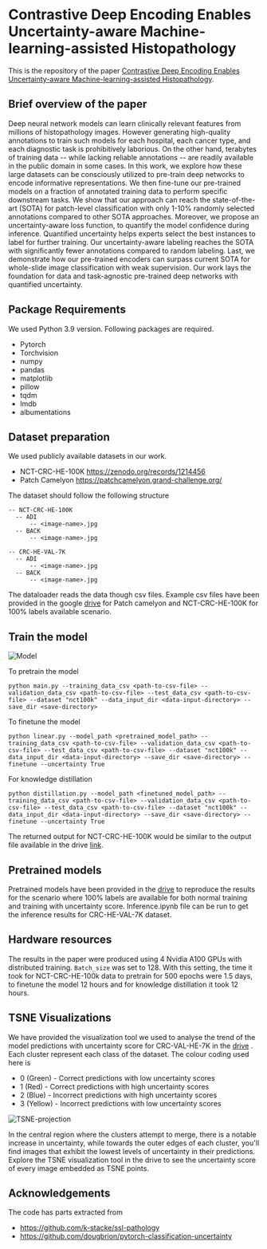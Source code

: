 # Contrastive Deep Encoding Enables Uncertainty-aware Machine-learning-assisted Histopathology

This is the repository of the paper [Contrastive Deep Encoding Enables Uncertainty-aware Machine-learning-assisted Histopathology](https://arxiv.org/abs/2309.07113).


## Brief overview of the paper

Deep neural network models can learn clinically relevant features from millions of histopathology images. However generating high-quality annotations to train such models for each hospital, each cancer type, and each diagnostic task is prohibitively laborious. On the other hand, terabytes of training data -- while lacking reliable annotations -- are readily available in the public domain in some cases. In this work, we explore how these large datasets can be consciously utilized to pre-train deep networks to encode informative representations. We then fine-tune our pre-trained models on a fraction of annotated training data to perform specific downstream tasks. We show that our approach can reach the state-of-the-art (SOTA) for patch-level classification with only 1-10% randomly selected annotations compared to other SOTA approaches. Moreover, we propose an uncertainty-aware loss function, to quantify the model confidence during inference. Quantified uncertainty helps experts select the best instances to label for further training. Our uncertainty-aware labeling reaches the SOTA with significantly fewer annotations compared to random labeling. Last, we demonstrate how our pre-trained encoders can surpass current SOTA for whole-slide image classification with weak supervision. Our work lays the foundation for data and task-agnostic pre-trained deep networks with quantified uncertainty.

## Package Requirements
We used Python 3.9 version.
Following packages are required.

* Pytorch				
*	Torchvision			
*	numpy
*	pandas
*	matplotlib
*	pillow
*	tqdm
*	lmdb
*	albumentations

## Dataset preparation

We used publicly available datasets in our work.

* NCT-CRC-HE-100K https://zenodo.org/records/1214456
* Patch Camelyon https://patchcamelyon.grand-challenge.org/

The dataset should follow the following structure

```
-- NCT-CRC-HE-100K
  -- ADI
      -- <image-name>.jpg
  -- BACK
      -- <image-name>.jpg

-- CRC-HE-VAL-7K
  -- ADI
      -- <image-name>.jpg
  -- BACK
      -- <image-name>.jpg
```
The dataloader reads the data though csv files. Example csv files have been provided in the google [drive](https://drive.google.com/drive/folders/1VepRvPOZ_B6CnH9kWzB0CBV60pB7BhiL?usp=share_link) for Patch camelyon and NCT-CRC-HE-100K for 100% labels available scenario.

## Train the model

![Model](https://github.com/Nirhoshan/AI-for-histopathology/assets/61936882/434ddf25-28a7-4f3a-a89a-8a4133fc3095)



To pretrain the model 

```
python main.py --training_data_csv <path-to-csv-file> --validation_data_csv <path-to-csv-file> --test_data_csv <path-to-csv-file> --dataset "nct100k" --data_input_dir <data-input-directory> --save_dir <save-directory>
```

To finetune the model 

```
python linear.py --model_path <pretrained_model_path> --training_data_csv <path-to-csv-file> --validation_data_csv <path-to-csv-file> --test_data_csv <path-to-csv-file> --dataset "nct100k" --data_input_dir <data-input-directory> --save_dir <save-directory> --finetune --uncertainty True
```


For knowledge distillation

```
python distillation.py --model_path <finetuned_model_path> --training_data_csv <path-to-csv-file> --validation_data_csv <path-to-csv-file> --test_data_csv <path-to-csv-file> --dataset "nct100k" --data_input_dir <data-input-directory> --save_dir <save-directory> --finetune --uncertainty True
```

The returned output for NCT-CRC-HE-100K would be similar to the output file available in the drive [link](https://drive.google.com/drive/folders/17uqMTyLAC6oJ26p6lEjV38DAsfTEJZ86?usp=share_link).

## Pretrained models

Pretrained models have been provided in the [drive](https://drive.google.com/drive/folders/1CiTqpTuWb-GY5sayhEAIFIX_8F75Wh89?usp=share_link) to reproduce the results for the scenario where 100% labels are available for both normal training and training with uncertainty score. Inference.ipynb file can be run to get the inference results for CRC-HE-VAL-7K dataset.

## Hardware resources

The results in the paper were produced using 4 Nvidia A100 GPUs with distributed training. `Batch_size` was set to 128. With this setting, the time it took for NCT-CRC-HE-100k data to pretrain for 500 epochs were 1.5 days, to finetune the model 12 hours and for knowledge distillation it took 12 hours.

## TSNE Visualizations

We have provided the visualization tool we used to analyse the trend of the model predictions with uncertainty score for CRC-VAL-HE-7K in the [drive](https://drive.google.com/file/d/1QqGi_ORw7tsbnN9mNQMLBYAdIXn__LGZ/view?usp=share_link) . Each cluster represent each class of the dataset. The colour coding used here is 

* 0 (Green)  - Correct predictions with low uncertainty scores
* 1 (Red)    - Correct predictions with high uncertainty scores
* 2 (Blue)   - Incorrect predictions with high uncertainty scores
* 3 (Yellow) - Incorrect predictions with low uncertainty scores

![TSNE-projection](https://github.com/Nirhoshan/AI-for-histopathology/assets/61936882/c9896738-8802-42de-b9d2-23c72c4ab61a)

In the central region where the clusters attempt to merge, there is a notable increase in uncertainty, while towards the outer edges of each cluster, you'll find images that exhibit the lowest levels of uncertainty in their predictions. Explore the TSNE visualization tool in the drive to see the uncertainty score of every image embedded as TSNE points.

## Acknowledgements

The code has parts extracted from

* https://github.com/k-stacke/ssl-pathology
* https://github.com/dougbrion/pytorch-classification-uncertainty



